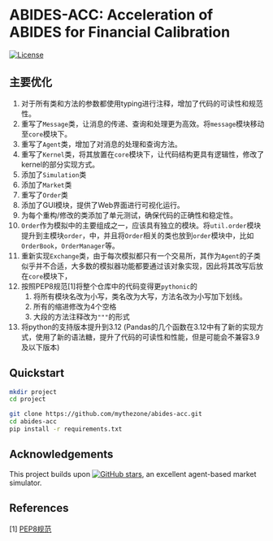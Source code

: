 # ABIDES-ACC: Acceleration of ABIDES for Financial Calibration
[![License](https://img.shields.io/github/license/mythezone/abides-acc.svg)](https://github.com/mythezone/abides-acc/blob/main/LICENSE)

## 主要优化
1. 对于所有类和方法的参数都使用typing进行注释，增加了代码的可读性和规范性。
2. 重写了`Message`类，让消息的传递、查询和处理更为高效。将`message`模块移动至`core`模块下。
3. 重写了`Agent`类，增加了对消息的处理和查询方法。
4. 重写了`Kernel`类，将其放置在`core`模块下，让代码结构更具有逻辑性，修改了kernel的部分实现方式。
5. 添加了`Simulation`类
6. 添加了`Market`类
7. 重写了`Order`类
8. 添加了GUI模块，提供了Web界面进行可视化运行。
9. 为每个重构/修改的类添加了单元测试，确保代码的正确性和稳定性。
10. `Order`作为模拟中的主要组成之一，应该具有独立的模块。将`util.order`模块提升到主模块`order`，中，并且将`Order`相关的类也放到`order`模块中，比如`OrderBook`，`OrderManager`等。
11. 重新实现`Exchange`类，由于每次模拟都只有一个交易所，其作为`Agent`的子类似乎并不合适，大多数的模拟器功能都要通过该对象实现，因此将其改写后放在`core`模块下，
12. 按照PEP8规范[1]将整个仓库中的代码变得更`pythonic`的
    1. 将所有模块名改为小写，类名改为大写，方法名改为小写加下划线。
    2. 所有的缩进修改为4个空格
    3. 大段的方法注释改为`"""`的形式
13. 将python的支持版本提升到3.12 (Pandas的几个函数在3.12中有了新的实现方式，使用了新的语法糖，提升了代码的可读性和性能，但是可能会不兼容3.9及以下版本)




## Quickstart
```bash
mkdir project
cd project

git clone https://github.com/mythezone/abides-acc.git
cd abides-acc
pip install -r requirements.txt
```

## Acknowledgements

This project builds upon [![GitHub stars](https://img.shields.io/github/stars/abides-sim/abides.svg?style=social)](https://github.com/abides-sim/abides/stargazers), an excellent agent-based market simulator.

## References
[1] [PEP8规范](https://peps.python.org/pep-0008/)